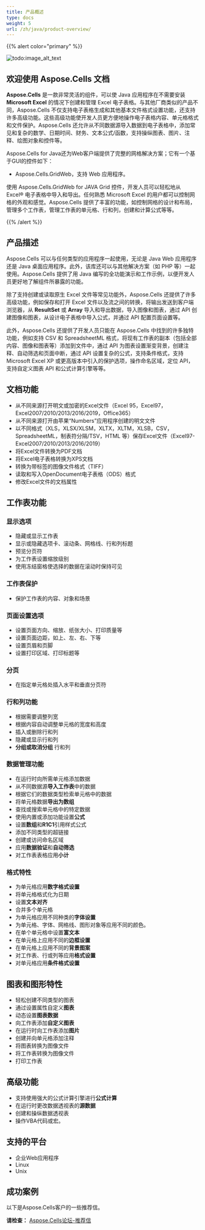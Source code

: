 ```yaml
---
title: 产品概述
type: docs
weight: 5
url: /zh/java/product-overview/
---
```


{{% alert color="primary" %}} 

![todo:image_alt_text](product-overview_1.png)
## **欢迎使用 Aspose.Cells 文档**
**Aspose.Cells** 是一款非常灵活的组件，可以使 Java 应用程序在不需要安装 **Microsoft Excel** 的情况下创建和管理 Excel 电子表格。与其他厂商类似的产品不同，Aspose.Cells 不仅支持电子表格生成和其他基本文件格式设置功能，还支持许多高级功能。这些高级功能使开发人员更方便地操作电子表格内容、单元格格式和文件保护。Aspose.Cells 还允许从不同数据源导入数据到电子表格中，添加常见和复杂的数学、日期时间、财务、文本公式/函数，支持操纵图表、图片、注释、绘图对象和控件等。

Aspose.Cells for Java还为Web客户端提供了完整的网格解决方案；它有一个基于GUI的控件如下：

- Aspose.Cells.GridWeb，支持 Web 应用程序。

使用 Aspose.Cells.GridWeb for JAVA Grid 控件，开发人员可以轻松地从 Excel® 电子表格中导入和导出。任何熟悉 Microsoft Excel 的用户都可以控制网格的外观和感觉。Aspose.Cells 提供了丰富的功能，如控制网格的设计和布局，管理多个工作表，管理工作表的单元格、行和列，创建和计算公式等等。

{{% /alert %}} 
## **产品描述**
Aspose.Cells 可以与任何类型的应用程序一起使用，无论是 Java Web 应用程序还是 Java 桌面应用程序。此外，该库还可以与其他解决方案（如 PHP 等）一起使用。Aspose.Cells 提供了用 Java 编写的全功能演示和工作示例，以便开发人员更好地了解组件所暴露的功能。

除了支持创建或读取原生 Excel 文件等常见功能外，Aspose.Cells 还提供了许多高级功能，例如保存和打开 Excel 文件以及流之间的转换，将输出发送到客户端浏览器，从 **ResultSet** 或 **Array** 导入和导出数据，导入图像和图表，通过 API 创建图像和图表，从设计电子表格中导入公式，并通过 API 配置页面设置等。

此外，Aspose.Cells 还提供了开发人员只能在 Aspose.Cells 中找到的许多独特功能，例如支持 CSV 和 SpreadsheetML 格式，将现有工作表的副本（包括全部内容、图像和图表等）添加到文件中，通过 API 为图表设置渐变背景，创建注释、自动筛选和页面中断，通过 API 设置复杂的公式，支持条件格式，支持 Microsoft Excel XP 或更高版本中引入的保护选项，操作命名区域，定位 API，支持自定义图表 API 和公式计算引擎等等。
## **文档功能**
- 从不同来源打开明文或加密的Excel文件（Excel 95，Excel97，Excel2007/2010/2013/2016/2019，Office365）
- 从不同来源打开由苹果“Numbers”应用程序创建的明文文件
- 以不同格式（XLS，XLSX/XLSM，XLTX，XLTM，XLSB，CSV，SpreadsheetML，制表符分隔/TSV，HTML 等）保存Excel文件（Excel97- Excel2007/2010/2013/2016/2019）
- 将Excel文件转换为PDF文档
- 将Excel电子表格转换为XPS文档
- 转换为带标签的图像文件格式（TIFF）
- 读取和写入OpenDocument电子表格（ODS）格式
- 修改Excel文件的文档属性
## **工作表功能**
### **显示选项**
- 隐藏或显示工作表
- 显示或隐藏选项卡、滚动条、网格线、行和列标题
- 预览分页符
- 为工作表设置缩放级别
- 使用冻结窗格使选择的数据在滚动时保持可见
### **工作表保护**
- 保护工作表的内容、对象和场景
### **页面设置选项**
- 设置页面方向、缩放、纸张大小、打印质量等
- 设置页面边距，如上、左、右、下等
- 设置页眉和页脚
- 设置打印区域、打印标题等
### **分页**
- 在指定单元格处插入水平和垂直分页符
### **行和列功能**
- 根据需要调整列宽
- 根据内容自动调整单元格的宽度和高度
- 插入或删除行和列
- 隐藏或显示行和列
- **分组或取消分组** 行和列
### **数据管理功能**
- 在运行时向所需单元格添加数据
- 从不同数据源**导入工作表**中的数据
- 根据它们的数据类型检索单元格中的数据
- 将单元格数据**导出为数组**
- 查找或搜索单元格中的特定数据
- 使用内置或添加功能设置**公式**
- 设置**数组**和**R1C1**引用样式公式
- 添加不同类型的超链接
- 创建或访问命名区域
- 应用**数据验证**和**自动筛选**
- 对工作表表格应用**小计**
### **格式特性**
- 为单元格应用**数字格式设置**
- 将单元格格式化为日期
- 设置**文本对齐**
- 合并多个单元格
- 为单元格应用不同种类的**字体设置**
- 为单元格、字体、网格线、图形对象等应用不同的颜色。
- 在单个单元格中设置**富文本**
- 在单元格上应用不同的**边框设置**
- 在单元格上应用不同的**背景图案**
- 对工作表、行或列等应用**格式设置**
- 对单元格应用**条件格式设置**
## **图表和图形特性**
- 轻松创建不同类型的图表
- 通过设置属性自定义**图表**
- 动态设置**图表数据**
- 向工作表添加**自定义图表**
- 在运行时向工作表添加**图片**
- 创建并向单元格添加注释
- 将图表转换为图像文件
- 将工作表转换为图像文件
- 打印工作表
## **高级功能**
- 支持使用强大的公式计算引擎进行**公式计算**
- 在运行时更改数据透视表的**源数据**
- 创建和操纵数据透视表
- 操作VBA代码或宏。
## **支持的平台**
- 企业Web应用程序
- Linux
- Unix
## **成功案例**
以下是Aspose.Cells客户的一些推荐信。

**请检查：** 
[Aspose.Cells论坛-推荐信](https://downloads.aspose.com/corporate/success-stories/aspose.cells/)
